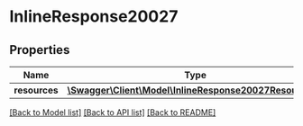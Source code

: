 # InlineResponse20027

## Properties
Name | Type | Description | Notes
------------ | ------------- | ------------- | -------------
**resources** | [**\Swagger\Client\Model\InlineResponse20027Resources[]**](InlineResponse20027Resources.md) |  | [optional] 

[[Back to Model list]](../README.md#documentation-for-models) [[Back to API list]](../README.md#documentation-for-api-endpoints) [[Back to README]](../README.md)


